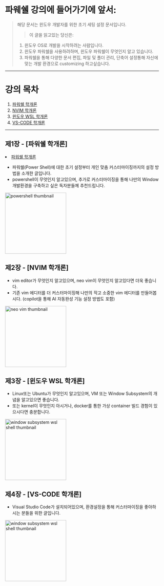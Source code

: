 # 파웨쉘 강의에 들어가기에 앞서:
> 해당 문서는 윈도우 개발자를 위한 초기 세팅 설정 문서입니다.
> > 이 글을 읽고있는 당신은:
> 1. 윈도우 OS로 개발을 시작하려는 사람입니다.
> 2. 윈도우 파워쉘을 사용하려하며, 윈도우 파워쉘이 무엇인지 알고 있습니다.
> 3. 파워쉘을 통해 다양한 문서 편집, 파일 및 폴더 관리, 단축어 설정통해 자신에 맞는 개발 환경으로 customizing 하고싶습니다.

---

# 강의 목차

<ol>
   <li>
   <a href="#제1장---파워쉘-학개론">파워쉘 학개론</a>
      </li>
   <li>
      <a href="#제2장---nvim-학개론">NVIM 학개론
      </a>
   </li>
<li>
   <a href="#제3장---윈도우-wsl-학개론">윈도우 WSL 학개론</a>
</li>
   <li>
      <a href="#제4장---vs-code-학개론">VS-CODE 학개론</a>
   </li>
</ol>

---
   
<h2 id="chapter1">제1장 - [파워쉘 학개론]</h2>
<li>
   <a  href="./PowerShell/README.kor.md">파워쉘 학개론</a>
</li>

* 파워쉘(Power Shell)에 대한 초기 설정부터 개인 맞춤 커스터마이징까지의 설정 방법을 소개한 글입니다.
* powershell이 무엇인지 알고있으며, 추가로 커스터마이징을 통해 나만의 Window 개발환경을 구축하고 싶은 독자분들께 추천드립니다. 

<img src="https://user-images.githubusercontent.com/77220824/189604174-d9daa7e5-bd01-4278-8d3d-a74138f60596.png" alt="powershell thumbnail" width="200"/>

<h2 id="chapter2" href="./neovim/README.md">제2장 - [NVIM 학개론]</h2>

* vim editor가 무엇인지 알고있으며, neo vim이 무엇인지 알고있다면 더욱 좋습니다.
* 기존 vim 에디터를 더 커스터마이징해 나만의 작고 소중한 vim 에디터를 만들어봅시다. (copilot을 통해 AI 자동완성 기능 설정 방법도 포함)

<img src="https://user-images.githubusercontent.com/77220824/189604383-9eddfd96-d96c-4be2-b235-4af486f9a9e9.png" alt="neo vim thumbnail" width="200"/>

<h2 id="chapter3" href="https://drive.google.com/drive/folders/1exZWUJMK4Z4MKzEtjbh74N148_Lqcai6">제3장 - [윈도우 WSL 학개론]</h2>

* Linux또는 Ubuntu가 무엇인지 알고있으며, VM 또는 Window Subsystem의 개념을 알고있으면 좋습니다.
* 또는 kernel이 무엇인지 아시거나, docker를 통한 가상 container 빌드 경험이 있으시다면 충분합니다.

<img src="https://user-images.githubusercontent.com/77220824/189601870-4647340b-6278-4946-9698-7bdefa2b7b71.png" alt="window subsystem wsl shell thumbnail" width="200"/>

<h2 id="chapter4" href="./foldericons/README.md">제4장 - [VS-CODE 학개론]</h2>

* Visual Studio Code가 설치되어있으며, 환경설정을 통해 커스터마이징을 좋아하시는 분들을 위한 글입니다.

<img src="https://user-images.githubusercontent.com/77220824/189601870-4647340b-6278-4946-9698-7bdefa2b7b71.png" alt="window subsystem wsl shell thumbnail" width="200"/>
